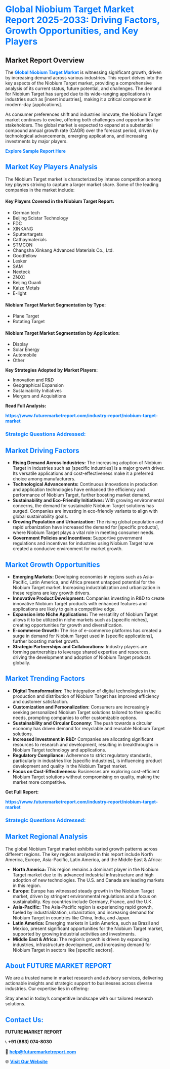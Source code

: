 <h1 style="color: #007BFF;">Global Niobium Target Market Report 2025-2033: Driving Factors, Growth Opportunities, and Key Players</h1>

<section id="overview">
<h2>Market Report Overview</h2>
<p>The <a href="https://www.futuremarketreport.com/industry-report/niobium-target-market" style="color: #007BFF; text-decoration: none;"><strong>Global Niobium Target Market</strong></a> is witnessing significant growth, driven by increasing demand across various industries. This report delves into the key aspects of the Niobium Target market, providing a comprehensive analysis of its current status, future potential, and challenges. The demand for Niobium Target has surged due to its wide-ranging applications in industries such as [insert industries], making it a critical component in modern-day [applications].</p>
<p>As consumer preferences shift and industries innovate, the Niobium Target market continues to evolve, offering both challenges and opportunities for stakeholders. The global market is expected to expand at a substantial compound annual growth rate (CAGR) over the forecast period, driven by technological advancements, emerging applications, and increasing investments by major players.</p>
</section>

<section id="overview">
<p><a href="https://www.futuremarketreport.com/request-sample/reportId=86364" style="color: #007BFF; text-decoration: none;"><strong>Explore Sample Report Here</strong></a></p>
</section>

<section id="key-players">
<h2 style="color: #007BFF;">Market Key Players Analysis</h2>
<p>The Niobium Target market is characterized by intense competition among key players striving to capture a larger market share. Some of the leading companies in the market include:</p>
<h4>Key Players Covered in the Niobium Target Report:</h4>
<ul><li>German tech</li><li>Beijing Scistar Technology</li><li>FDC</li><li>XINKANG</li><li>Sputtertargets</li><li>Cathaymaterials</li><li>STMCON</li><li>Changsha Xinkang Advanced Materials Co., Ltd.</li><li>Goodfellow</li><li>Lesker</li><li>SAM</li><li>Nexteck</li><li>ZNXC</li><li>Beijing Guanli</li><li>Kaize Metals</li><li>E-light</li></ul>
<h4>Niobium Target Market Segmentation by Type:</h4>
<ul><li>Plane Target</li><li>Rotating Target</li></ul>

<h4>Niobium Target Market Segmentation by Application:</h4>
<ul><li>Display</li><li>Solar Energy</li><li>Automobile</li><li>Other</li></ul>
<p><strong>Key Strategies Adopted by Market Players:</strong></p>
<ul>
<li>Innovation and R&D</li>
<li>Geographical Expansion</li>
<li>Sustainability Initiatives</li>
<li>Mergers and Acquisitions</li>
</ul>
</section>

<section>
<p><strong>Read Full Analysis: </strong></p><a href="https://www.futuremarketreport.com/industry-report/niobium-target-market" style="color: #007BFF; text-decoration: none;"><strong>https://www.futuremarketreport.com/industry-report/niobium-target-market</strong></a>
<h3 style="color: #007BFF;">Strategic Questions Addressed:</h3>
</section>

<section id="driving-factors">
<h2 style="color: #007BFF;">Market Driving Factors</h2>
<ul>
<li><strong>Rising Demand Across Industries:</strong> The increasing adoption of Niobium Target in industries such as [specific industries] is a major growth driver. Its versatile applications and cost-effectiveness make it a preferred choice among manufacturers.</li>
<li><strong>Technological Advancements:</strong> Continuous innovations in production and application technologies have enhanced the efficiency and performance of Niobium Target, further boosting market demand.</li>
<li><strong>Sustainability and Eco-Friendly Initiatives:</strong> With growing environmental concerns, the demand for sustainable Niobium Target solutions has surged. Companies are investing in eco-friendly variants to align with global sustainability goals.</li>
<li><strong>Growing Population and Urbanization:</strong> The rising global population and rapid urbanization have increased the demand for [specific products], where Niobium Target plays a vital role in meeting consumer needs.</li>
<li><strong>Government Policies and Incentives:</strong> Supportive government regulations and incentives for industries using Niobium Target have created a conducive environment for market growth.</li>
</ul>
</section>

<section id="growth-opportunities">
<h2 style="color: #007BFF;">Market Growth Opportunities</h2>
<ul>
<li><strong>Emerging Markets:</strong> Developing economies in regions such as Asia-Pacific, Latin America, and Africa present untapped potential for the Niobium Target market. Increasing industrialization and urbanization in these regions are key growth drivers.</li>
<li><strong>Innovative Product Development:</strong> Companies investing in R&D to create innovative Niobium Target products with enhanced features and applications are likely to gain a competitive edge.</li>
<li><strong>Expansion into Niche Applications:</strong> The versatility of Niobium Target allows it to be utilized in niche markets such as [specific niches], creating opportunities for growth and diversification.</li>
<li><strong>E-commerce Growth:</strong> The rise of e-commerce platforms has created a surge in demand for Niobium Target used in [specific applications], further boosting market growth.</li>
<li><strong>Strategic Partnerships and Collaborations:</strong> Industry players are forming partnerships to leverage shared expertise and resources, driving the development and adoption of Niobium Target products globally.</li>
</ul>
</section>

<section id="trending-factors">
<h2 style="color: #007BFF;">Market Trending Factors</h2>
<ul>
<li><strong>Digital Transformation:</strong> The integration of digital technologies in the production and distribution of Niobium Target has improved efficiency and customer satisfaction.</li>
<li><strong>Customization and Personalization:</strong> Consumers are increasingly seeking personalized Niobium Target solutions tailored to their specific needs, prompting companies to offer customizable options.</li>
<li><strong>Sustainability and Circular Economy:</strong> The push towards a circular economy has driven demand for recyclable and reusable Niobium Target solutions.</li>
<li><strong>Increased Investment in R&D:</strong> Companies are allocating significant resources to research and development, resulting in breakthroughs in Niobium Target technology and applications.</li>
<li><strong>Regulatory Compliance:</strong> Adherence to strict regulatory standards, particularly in industries like [specific industries], is influencing product development and quality in the Niobium Target market.</li>
<li><strong>Focus on Cost-Effectiveness:</strong> Businesses are exploring cost-efficient Niobium Target solutions without compromising on quality, making the market more competitive.</li>
</ul>
</section>

<section>
<p><strong>Get Full Report: </strong></p><a href="https://www.futuremarketreport.com/industry-report/niobium-target-market" style="color: #007BFF; text-decoration: none;"><strong>https://www.futuremarketreport.com/industry-report/niobium-target-market</strong></a>
<h3 style="color: #007BFF;">Strategic Questions Addressed:</h3>
</section>


<section id="regional-analysis">
<h2 style="color: #007BFF;">Market Regional Analysis</h2>
<p>The global Niobium Target market exhibits varied growth patterns across different regions. The key regions analyzed in this report include North America, Europe, Asia-Pacific, Latin America, and the Middle East & Africa:</p>
<ul>
<li><strong>North America:</strong> This region remains a dominant player in the Niobium Target market due to its advanced industrial infrastructure and high adoption of new technologies. The U.S. and Canada are leading markets in this region.</li>
<li><strong>Europe:</strong> Europe has witnessed steady growth in the Niobium Target market, driven by stringent environmental regulations and a focus on sustainability. Key countries include Germany, France, and the U.K.</li>
<li><strong>Asia-Pacific:</strong> The Asia-Pacific region is experiencing rapid growth, fueled by industrialization, urbanization, and increasing demand for Niobium Target in countries like China, India, and Japan.</li>
<li><strong>Latin America:</strong> Emerging markets in Latin America, such as Brazil and Mexico, present significant opportunities for the Niobium Target market, supported by growing industrial activities and investments.</li>
<li><strong>Middle East & Africa:</strong> The region’s growth is driven by expanding industries, infrastructure development, and increasing demand for Niobium Target in sectors like [specific sectors].</li>
</ul>
</section>

<footer>
<h2 style="color: #007BFF;">About FUTURE MARKET REPORT</h2>
<p>We are a trusted name in market research and advisory services, delivering actionable insights and strategic support to businesses across diverse industries. Our expertise lies in offering:</p>

<p>Stay ahead in today’s competitive landscape with our tailored research solutions.</p>

<h2 style="color: #007BFF;">Contact Us:</h2>
<p><strong>FUTURE MARKET REPORT</strong></p>
<p>📞 <strong>+91 (883) 074-8030</strong></p>
<p>📧 <strong><a href="mailto:help@futuremarketreport.com" style="color: #007BFF;">help@futuremarketreport.com</a></strong></p>
<p>🌐 <strong><a href="https://www.futuremarketreport.com/" style="color: #007BFF;">Visit Our Website</a></strong></p>
</footer>